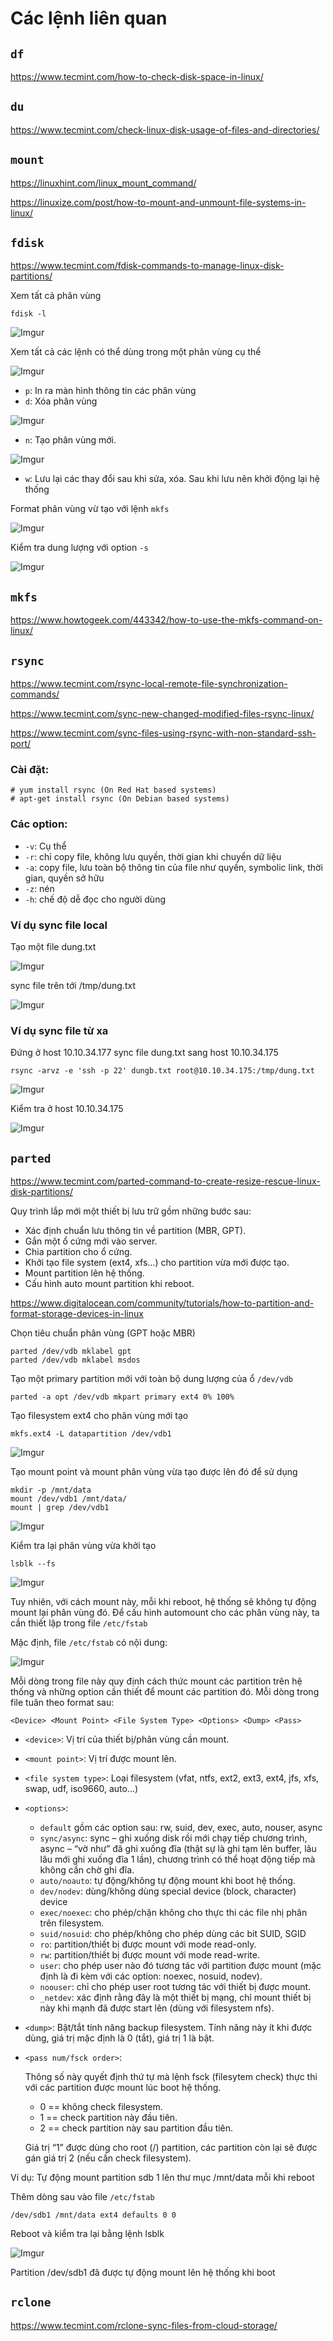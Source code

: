 # Các lệnh liên quan

## `df`

https://www.tecmint.com/how-to-check-disk-space-in-linux/

## `du`

https://www.tecmint.com/check-linux-disk-usage-of-files-and-directories/

## `mount`

https://linuxhint.com/linux_mount_command/

https://linuxize.com/post/how-to-mount-and-unmount-file-systems-in-linux/

## `fdisk`

https://www.tecmint.com/fdisk-commands-to-manage-linux-disk-partitions/

Xem tất cả phân vùng

    fdisk -l

![Imgur](https://i.imgur.com/Yk68qQm.png)

Xem tất cả các lệnh có thể dùng trong một phân vùng cụ thể

![Imgur](https://i.imgur.com/AgzqJsl.png)

- `p`: In ra màn hình thông tin các phân vùng
- `d`: Xóa phân vùng

![Imgur](https://i.imgur.com/RSO9qvX.png)

- `n`: Tạo phân vùng mới.

![Imgur](https://i.imgur.com/9zkZWwy.png)

- `w`: Lưu lại các thay đổi sau khi sửa, xóa. Sau khi lưu nên khởi động lại hệ thống

Format phân vùng vừ tạo với lệnh `mkfs`

![Imgur](https://i.imgur.com/xEkV8y1.png)

Kiểm tra dung lượng với option `-s`

![Imgur](https://i.imgur.com/aHVZD75.png)

## `mkfs`

https://www.howtogeek.com/443342/how-to-use-the-mkfs-command-on-linux/

## `rsync`

https://www.tecmint.com/rsync-local-remote-file-synchronization-commands/

https://www.tecmint.com/sync-new-changed-modified-files-rsync-linux/

https://www.tecmint.com/sync-files-using-rsync-with-non-standard-ssh-port/

### Cài đặt:

    # yum install rsync (On Red Hat based systems)
    # apt-get install rsync (On Debian based systems)

### Các option:

- `-v`: Cụ thể
- `-r`: chỉ copy file, không lưu quyền, thời gian khi chuyển dữ liệu
- `-a`: copy file, lưu toàn bộ thông tin của file như quyền, symbolic link, thời gian, quyền sở hữu
- `-z`: nén
- `-h`: chế độ dễ đọc cho người dùng

### Ví dụ sync file local

Tạo một file dung.txt

![Imgur](https://i.imgur.com/OEn8Unb.png)

sync file trên tới /tmp/dung.txt

![Imgur](https://i.imgur.com/QutMVfX.png)

### Ví dụ sync file từ xa

Đứng ở host 10.10.34.177 sync file dung.txt sang host 10.10.34.175

    rsync -arvz -e 'ssh -p 22' dungb.txt root@10.10.34.175:/tmp/dung.txt

![Imgur](https://i.imgur.com/WO7C7D4.png)

Kiểm tra ở host 10.10.34.175

![Imgur](https://i.imgur.com/S15lhk9.png)

## `parted`

https://www.tecmint.com/parted-command-to-create-resize-rescue-linux-disk-partitions/

Quy trình lắp mới một thiết bị lưu trữ gồm những bước sau:

- Xác định chuẩn lưu thông tin về partition (MBR, GPT).
- Gắn một ổ cứng mới vào server.
- Chia partition cho ổ cứng.
- Khởi tạo file system (ext4, xfs…) cho partition vừa mới được tạo.
- Mount partition lên hệ thống.
- Cấu hình auto mount partition khi reboot.

https://www.digitalocean.com/community/tutorials/how-to-partition-and-format-storage-devices-in-linux

Chọn tiêu chuẩn phân vùng (GPT hoặc MBR)

    parted /dev/vdb mklabel gpt
    parted /dev/vdb mklabel msdos

Tạo một primary partition mới với toàn bộ dung lượng của ổ `/dev/vdb`

    parted -a opt /dev/vdb mkpart primary ext4 0% 100%

Tạo filesystem ext4 cho phân vùng mới tạo

    mkfs.ext4 -L datapartition /dev/vdb1

![Imgur](https://i.imgur.com/MmcjbxY.png)

Tạo mount point và mount phân vùng vừa tạo được lên đó để sử dụng

    mkdir -p /mnt/data
    mount /dev/vdb1 /mnt/data/
    mount | grep /dev/vdb1

![Imgur](https://i.imgur.com/XuDApXS.png)

Kiểm tra lại phân vùng vừa khởi tạo

    lsblk --fs

![Imgur](https://i.imgur.com/o1nuqiP.png)

Tuy nhiên, với cách mount này, mỗi khi reboot, hệ thống sẽ không tự động mount lại phân vùng đó. Để cấu hình automount cho các phân vùng này, ta cần thiết lập trong file `/etc/fstab`

Mặc định, file `/etc/fstab` có nội dung:

![Imgur](https://i.imgur.com/qv2D7n9.png)

Mỗi dòng trong file này quy định cách thức mount các partition trên hệ thống và những option cần thiết để mount các partition đó. Mỗi dòng trong file tuân theo format sau:

    <Device> <Mount Point> <File System Type> <Options> <Dump> <Pass>

- `<device>`: Vị trí của thiết bị/phân vùng cần mount.
- `<mount point>`: Vị trí được mount lên.
- `<file system type>`: Loại filesystem (vfat, ntfs, ext2, ext3, ext4, jfs, xfs, swap, udf, iso9660, auto…)
- `<options>`: 
    - `default` gồm các option sau: rw, suid, dev, exec, auto, nouser, async
    - `sync/async`: sync – ghi xuống disk rồi mới chạy tiếp chương trình, async – “vờ như” đã ghi xuống đĩa (thật sự là ghi tạm lên buffer, lâu lâu mới ghi xuống đĩa 1 lần), chương trình có thể hoạt động tiếp mà không cần chờ ghi đĩa.
    - `auto/noauto`: tự động/không tự động mount khi boot hệ thống.
    - `dev/nodev`: dùng/không dùng special device (block, character) device
    - `exec/noexec`: cho phép/chặn không cho thực thi các file nhị phân trên filesystem.
    - `suid/nosuid`: cho phép/không cho phép dùng các bit SUID, SGID
    - `ro`: partition/thiết bị được mount với mode read-only.
    - `rw`: partition/thiết bị được mount với mode read-write.
    - `user`: cho phép user nào đó tương tác với partition được mount (mặc định là đi kèm với các option: noexec, nosuid, nodev).
    - `noouser`: chỉ cho phép user root tương tác với thiết bị được mount.
    - `_netdev`: xác định rằng đây là một thiết bị mạng, chỉ mount thiết bị này khi mạnh đã được start lên (dùng với filesystem nfs).
- `<dump>`: Bật/tắt tính năng backup filesystem. Tính năng này ít khi được dùng, giá trị mặc định là 0 (tắt), giá trị 1 là bật.
- `<pass num/fsck order>`: 

    Thông số này quyết định thứ tự mà lệnh fsck (filesytem check) thực thi với các partition được mount lúc boot hệ thống.

    - 0 == không check filesystem.
    - 1 == check partition này đầu tiên.
    - 2 == check partition này sau partition đầu tiên.

    Giá trị “1” được dùng cho root (/) partition, các partition còn lại sẽ được gán giá trị 2 (nếu cần check filesystem).

Ví dụ: Tự động mount partition sdb 1 lên thư mục /mnt/data mỗi khi reboot

Thêm dòng sau vào file `/etc/fstab`

    /dev/sdb1 /mnt/data ext4 defaults 0 0

Reboot và kiểm tra lại bằng lệnh lsblk

![Imgur](https://i.imgur.com/YwXmA25.png)

Partition /dev/sdb1 đã được tự động mount lên hệ thống khi boot

## `rclone`

https://www.tecmint.com/rclone-sync-files-from-cloud-storage/